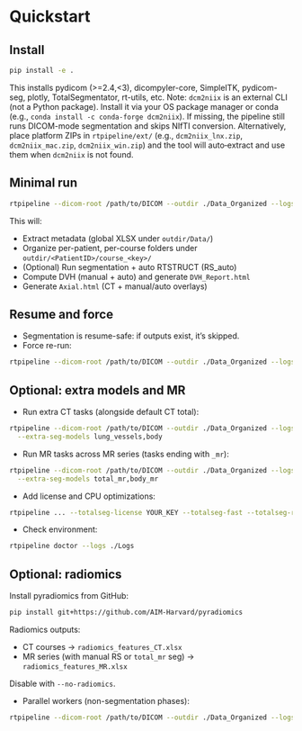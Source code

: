 # Quickstart

## Install

```bash
pip install -e .
```

This installs pydicom (>=2.4,<3), dicompyler-core, SimpleITK, pydicom-seg, plotly, TotalSegmentator, rt-utils, etc.
Note: `dcm2niix` is an external CLI (not a Python package). Install it via your OS package manager or conda (e.g., `conda install -c conda-forge dcm2niix`). If missing, the pipeline still runs DICOM-mode segmentation and skips NIfTI conversion. Alternatively, place platform ZIPs in `rtpipeline/ext/` (e.g., `dcm2niix_lnx.zip`, `dcm2niix_mac.zip`, `dcm2niix_win.zip`) and the tool will auto‑extract and use them when `dcm2niix` is not found.

## Minimal run

```bash
rtpipeline --dicom-root /path/to/DICOM --outdir ./Data_Organized --logs ./Logs -v
```

This will:
- Extract metadata (global XLSX under `outdir/Data/`)
- Organize per-patient, per-course folders under `outdir/<PatientID>/course_<key>/`
- (Optional) Run segmentation + auto RTSTRUCT (RS_auto)
- Compute DVH (manual + auto) and generate `DVH_Report.html`
- Generate `Axial.html` (CT + manual/auto overlays)

## Resume and force

- Segmentation is resume-safe: if outputs exist, it’s skipped.
- Force re-run:

```bash
rtpipeline --dicom-root /path/to/DICOM --outdir ./Data_Organized --logs ./Logs --force-segmentation
```
## Optional: extra models and MR

- Run extra CT tasks (alongside default CT total):

```bash
rtpipeline --dicom-root /path/to/DICOM --outdir ./Data_Organized --logs ./Logs \
  --extra-seg-models lung_vessels,body
```

- Run MR tasks across MR series (tasks ending with `_mr`):

```bash
rtpipeline --dicom-root /path/to/DICOM --outdir ./Data_Organized --logs ./Logs \
  --extra-seg-models total_mr,body_mr
```

- Add license and CPU optimizations:

```bash
rtpipeline ... --totalseg-license YOUR_KEY --totalseg-fast --totalseg-roi-subset liver,pancreas
```

- Check environment:

```bash
rtpipeline doctor --logs ./Logs
```

## Optional: radiomics

Install pyradiomics from GitHub:

```bash
pip install git+https://github.com/AIM-Harvard/pyradiomics
```

Radiomics outputs:
- CT courses → `radiomics_features_CT.xlsx`
- MR series (with manual RS or `total_mr` seg) → `radiomics_features_MR.xlsx`

Disable with `--no-radiomics`.
- Parallel workers (non-segmentation phases):

```bash
rtpipeline --dicom-root /path/to/DICOM --outdir ./Data_Organized --logs ./Logs --workers 8
```
